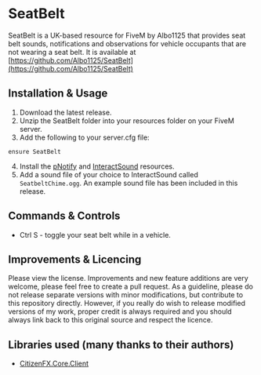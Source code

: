 # SeatBelt
SeatBelt is a UK-based resource for FiveM by Albo1125 that provides seat belt sounds, notifications and observations for vehicle occupants that are not wearing a seat belt. It is available at [https://github.com/Albo1125/SeatBelt](https://github.com/Albo1125/SeatBelt)

## Installation & Usage
1. Download the latest release.
2. Unzip the SeatBelt folder into your resources folder on your FiveM server.
3. Add the following to your server.cfg file:
```text
ensure SeatBelt
```
4. Install the [pNotify](https://github.com/Nick78111/pNotify) and [InteractSound](https://github.com/plunkettscott/interact-sound) resources.
5. Add a sound file of your choice to InteractSound called `SeatbeltChime.ogg`. An example sound file has been included in this release.

## Commands & Controls
* Ctrl S - toggle your seat belt while in a vehicle.

## Improvements & Licencing
Please view the license. Improvements and new feature additions are very welcome, please feel free to create a pull request. As a guideline, please do not release separate versions with minor modifications, but contribute to this repository directly. However, if you really do wish to release modified versions of my work, proper credit is always required and you should always link back to this original source and respect the licence.

## Libraries used (many thanks to their authors)
* [CitizenFX.Core.Client](https://www.nuget.org/packages/CitizenFX.Core.Client/)
